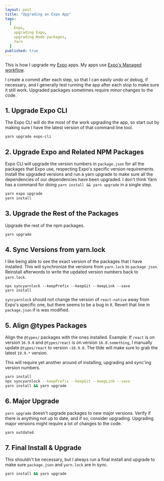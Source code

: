 ```yaml
---
layout: post
title: "Upgrading an Expo App"
tags:
  [
    Expo,
    upgrading Expo,
    upgrading Node packages,
    Yarn
  ]
published: true
---
```


This is how I upgrade my [Expo](https://expo.io/) apps. My apps use [Expo's Managed workflow](https://docs.expo.io/introduction/managed-vs-bare/?redirected#workflow-comparison).

I create a commit after each step, so that I can easily undo or debug, if necessary, and I generally test running the app after each stop to make sure it still work. Upgraded packages sometimes require minor changes to the code.

## 1. Upgrade Expo CLI

The Expo CLI will do the most of the work upgrading the app, so start out by making sure I have the latest version of that command line tool.

```sh
yarn upgrade expo-cli
```

## 2. Upgrade Expo and Related NPM Packages

Expo CLI will upgrade the version numbers in `package.json` for all the packages that Expo use, respecting Expo's specific version requirements. Install the upgraded versions and run a yarn upgrade to make sure all the dependencies of our dependencies have been upgraded. I don't think Yarn has a command for doing `yarn install && yarn upgrade` in a single step.

```sh
yarn expo upgrade
yarn install
```

## 3. Upgrade the Rest of the Packages

Upgrade the rest of the npm packages.

```sh
yarn upgrade
```

## 4. Sync Versions from yarn.lock

I like being able to see the exact version of the packages that I have installed. This will synchronize the versions from `yarn.lock` to `package.json`. Reinstall afterwords to write the updated version numbers back to `yarn.lock`.

```
npx syncyarnlock --keepPrefix --keepGit --keepLink --save
yarn install
```

`syncyarnlock` should not change the version of `react-native` away from Expo's specific one, but there seems to be a bug in it. Revert that line in `package.json` if is was modified.

## 5. Align @types Packages

Align the `@types/` packages with the ones installed. Example: If `react` is on version `16.9.0` and `@types/react` is on version `16.8.something`, I manually update `@types/react` to version `~16.9.0`. The tilde will make sure to grab the latest `19.9.*` version.

This will require yet another around of installing, upgrading and sync'ing version numbers.

```sh
yarn install
npx syncyarnlock --keepPrefix --keepGit --keepLink --save
yarn install && yarn upgrade
```

## 6. Major Upgrade

`yarn upgrade` doesn't upgrade packages to new major versions. Verify if there is anything not up to date, and if so, consider upgrading. Upgrading major versions might require a lot of changes to the code.

```sh
yarn outdated
```

## 7. Final Install & Upgrade

This shouldn't be necessary, but I always run a final install and upgrade to make sure `package.json` and `yarn.lock` are in sync.

```sh
yarn install && yarn upgrade
```
